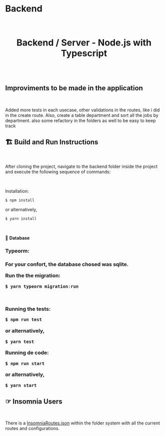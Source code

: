 # Backend

<br/>

<h1 align="center"><strong>Backend / Server - Node.js with Typescript</strong></h1>
<br/>



<br>
<h2><strong>Improviments to be made in the application</strong></h2>
<br>
<p> Added more tests in each usecase, other validations in the routes, like i did in the create route. Also, create a table department and sort all the jobs by department. also some refactory in the folders as well to be easy to keep track</p>

<h2>🏗 <strong>Build and Run Instructions</strong></h2>
<br>

<p>
After cloning the project, navigate to the backend folder inside the project
and execute the following sequence of commands:
<p>

<br>

<p>Installation:</p>

```javascript
$ npm install
```

<p>or alternatively,</p>

```javascript
$ yarn install
```

<br>

💾 <strong>Database</strong>
<h3>Typeorm: <h3>

For your confort, the database chosed was sqlite.

<p>Run the the migration:</p>

```javascript
$ yarn typeorm migration:run
```

<br>

<p>Running the tests:</p>

```javascript
$ npm run test
```

<p>or alternatively,</p>

```javascript
$ yarn test
```

<p>Running de code:</p>

```javascript
$ npm run start
```

<p>or alternatively,</p>

```javascript
$ yarn start
```


<h2>☞ <strong>Insomnia Users</strong></h2>

<br/>

<p>There is a <a href="./InsomniaRoutes.JSON">InsomniaRoutes.json</a> within the folder system with all the current routes and configurations.</p>

